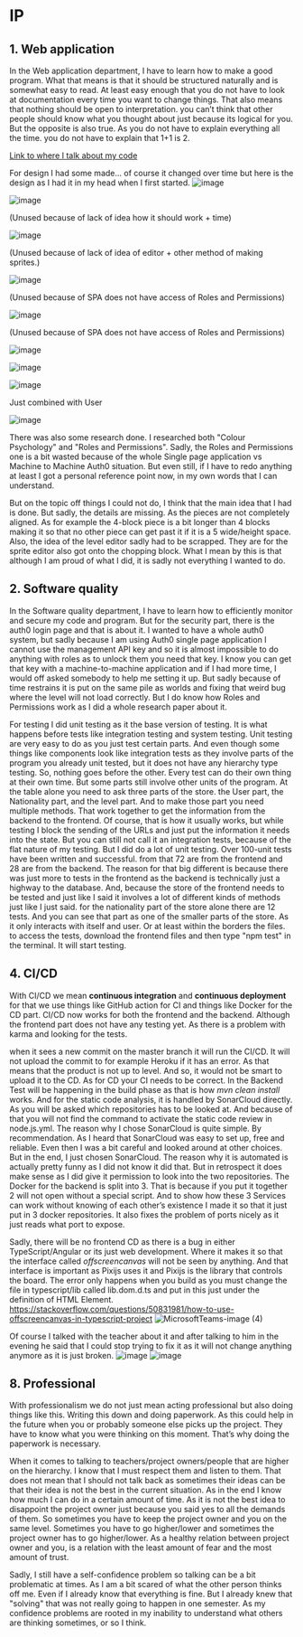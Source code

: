 # IP

## 1. Web application
In the Web application department, I have to learn how to make a good program. What that means is that it should be structured naturally and is somewhat easy to read. 
At least easy enough that you do not have to look at documentation every time you want to change things.
That also means that nothing should be open to interpretation. you can’t think that other people should know what you thought about just because its logical for you. 
But the opposite is also true. As you do not have to explain everything all the time. you do not have to explain that 1+1 is 2.

[Link to where I talk about my code](https://github.com/ThomasPouw/Portofolio-S3/tree/main/Project)

For design I had some made... of course it changed over time but here is the design as I had it in my head when I first started.
![image](https://user-images.githubusercontent.com/90248008/174053551-8bdbad64-f6e7-4bbe-8b81-c1e2cfea3a7b.png) 

![image](https://user-images.githubusercontent.com/90248008/174053616-9e5d4615-2248-477b-bcc2-f3a3149b4995.png)



(Unused because of lack of idea how it should work + time)

![image](https://user-images.githubusercontent.com/90248008/174053695-b21d3b1b-7041-46b2-aff4-c257a4b2c5c9.png)

(Unused because of lack of idea of editor + other method of making sprites.) 

![image](https://user-images.githubusercontent.com/90248008/174054244-3c304c07-e8a8-4c3c-a633-cd062ed6f736.png)

(Unused because of SPA does not have access of Roles and Permissions)

![image](https://user-images.githubusercontent.com/90248008/174053899-55395702-ba25-4e56-980a-4cf9fe091711.png)

(Unused because of SPA does not have access of Roles and Permissions)

![image](https://user-images.githubusercontent.com/90248008/174053932-a10999fc-f04d-4a52-b41d-37bd3ebb0823.png)

![image](https://user-images.githubusercontent.com/90248008/174054394-7b43c31b-ca2f-4324-8900-0c2b815cd509.png)



![image](https://user-images.githubusercontent.com/90248008/174054440-2be36650-9de3-4cb3-8856-96573b5eb4b6.png)

Just combined with User

![image](https://user-images.githubusercontent.com/90248008/174054502-50a6ce85-958e-4a6f-b706-c0ef3ed5f723.png)

There was also some research done. I researched both "Colour Psychology" and "Roles and Permissions". Sadly, the Roles and Permissions one is a bit wasted because of the whole Single page application vs Machine to Machine Auth0 situation. But even still, if I have to redo anything at least I got a personal reference point now, in my own words that I can understand.

But on the topic off things I could not do, I think that the main idea that I had is done. But sadly, the details are missing. As the pieces are not completely aligned. As for example the 4-block piece is a bit longer than 4 blocks making it so that no other piece can get past it if it is a 5 wide/height space. Also, the idea of the level editor sadly had to be scrapped. They are for the sprite editor also got onto the chopping block. What I mean by this is that although I am proud of what I did, it is sadly not everything I wanted to do.



## 2. Software quality
In the Software quality department, I have to learn how to efficiently monitor and secure my code and program. 
But for the security part, there is the auth0 login page and that is about it. I wanted to have a whole auth0 system, but sadly because I am using Auth0 single page application I cannot use the management API key and so it is almost impossible to do anything with roles as to unlock them you need that key. I know you can get that key with a machine-to-machine application and if I had more time, I would off asked somebody to help me setting it up. But sadly because of time restrains it is put on the same pile as worlds and fixing that weird bug where the level will not load correctly. But I do know how Roles and Permissions work as I did a whole research paper about it. 

For testing I did unit testing as it the base version of testing. It is what happens before tests like integration testing and system testing. Unit testing are very easy to do as you just test certain parts. And even though some things like components look like integration tests as they involve parts of the program you already unit tested, but it does not have any hierarchy type testing. So, nothing goes before the other. Every test can do their own thing at their own time. But some parts still involve other units of the program. At the table alone you need to ask three parts of the store. the User part, the Nationality part, and the level part. And to make those part you need multiple methods. That work together to get the information from the backend to the frontend. Of course, that is how it usually works, but while testing I block the sending of the URLs and just put the information it needs into the state.  But you can still not call it an integration tests, because of the flat nature of my testing. But I did do a lot of unit testing. Over 100-unit tests have been written and successful. from that 72 are from the frontend and 28 are from the backend. The reason for that big different is because there was just more to tests in the frontend as the backend is technically just a highway to the database. And, because the store of the frontend needs to be tested and just like I said it involves a lot of different kinds of methods just like I just said. for the nationality part of the store alone there are 12 tests. And you can see that part as one of the smaller parts of the store. As it only interacts with itself and user. Or at least within the borders the files. to access the tests, download the frontend files and then type "npm test" in the terminal. It will start testing. 


## 4. CI/CD
With CI/CD we mean **continuous integration** and **continuous deployment** for that we use things like GitHub action for CI and things like Docker for the CD part.
CI/CD now works for both the frontend and the backend. Although the frontend part does not have any testing yet. As there is a problem with karma and looking for the tests.

when it sees a new commit on the master branch it will run the CI/CD. It will not upload the commit to for example Heroku if it has an error. As that means that the product is not up to level. And so, it would not be smart to upload it to the CD. As for CD your CI needs to be correct. 
In the Backend Test will be happening in the build phase as that is how *mvn clean install* works. And for the static code analysis, it is handled by SonarCloud directly. As you will be asked which repositories has to be looked at. And because of that you will not find the command to activate the static code review in node.js.yml. The reason why I chose SonarCloud is quite simple. By recommendation. As I heard that SonarCloud was easy to set up, free and reliable. Even then I was a bit careful and looked around at other choices. But in the end, I just chosen SonarCloud. The reason why it is automated is actually pretty funny as I did not know it did that. But in retrospect it does make sense as I did give it permission to look into the two repositories. 
The Docker for the backend is split into 3. That is because if you put it together 2 will not open without a special script. And to show how these 3 Services can work without knowing of each other’s existence I made it so that it just put in 3 docker repositories. It also fixes the problem of ports nicely as it just reads what port to expose. 

Sadly, there will be no frontend CD as there is a bug in either TypeScript/Angular or its just web development. Where it makes it so that the interface called *offscreencanvas* will not be seen by anything. And that interface is important as Pixijs uses it and Pixijs is the library that controls the board. The error only happens when you build as you must change the file in typescript/lib called lib.dom.d.ts and put in this just under the definition of HTML Element. https://stackoverflow.com/questions/50831981/how-to-use-offscreencanvas-in-typescript-project ![MicrosoftTeams-image (4)](https://user-images.githubusercontent.com/90248008/174430026-87e64cdf-4f64-4228-a2bb-0c0494cd16a4.png)

Of course I talked with the teacher about it and after talking to him in the evening he said that I could stop trying to fix it as it will not change anything anymore as it is just broken. 
![image](https://user-images.githubusercontent.com/90248008/174430074-fab41700-aed1-4d14-ba90-d801607bb1af.png)
![image](https://user-images.githubusercontent.com/90248008/174430113-6422f866-137d-469e-b223-fc9a7612f9c2.png)


## 8. Professional 
With professionalism we do not just mean acting professional but also doing things like this. Writing this down and doing paperwork. 
As this could help in the future when you or probably someone else picks up the project. They have to know what you were thinking on this moment. That’s why doing the paperwork is necessary.

When it comes to talking to teachers/project owners/people that are higher on the hierarchy. I know that I must respect them and listen to them. 
That does not mean that I should not talk back as sometimes their ideas can be that their idea is not the best in the current situation. 
As in the end I know how much I can do in a certain amount of time. As it is not the best idea to disappoint the project owner just because you said yes to all the demands of them. So sometimes you have to keep the project owner and you on the same level. Sometimes you have to go higher/lower and sometimes the project owner has to go higher/lower. As a healthy relation between project owner and you, is a relation with the least amount of fear and the most amount of trust.

Sadly, I still have a self-confidence problem so talking can be a bit problematic at times. As I am a bit scared of what the other person thinks off me. Even if I already know that everything is fine. But I already knew that "solving" that was not really going to happen in one semester. As my confidence problems are rooted in my inability to understand what others are thinking sometimes, or so I think.
